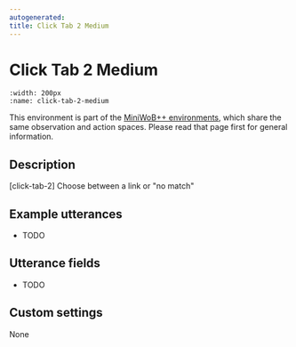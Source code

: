 ```yaml
---
autogenerated:
title: Click Tab 2 Medium
---
```


# Click Tab 2 Medium

```{figure} ../../_static/videos/miniwob/click-tab-2-medium.gif 
:width: 200px
:name: click-tab-2-medium
```

This environment is part of the <a href='..'>MiniWoB++ environments</a>, which share the same observation and action spaces. Please read that page first for general information.

## Description

[click-tab-2] Choose between a link or "no match"

## Example utterances

* TODO

## Utterance fields

* TODO

## Custom settings

None
